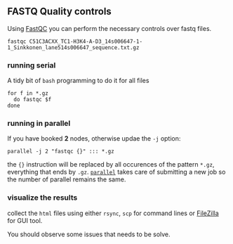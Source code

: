 ## FASTQ Quality controls

Using [FastQC](http://www.bioinformatics.babraham.ac.uk/projects/fastqc/) you can perform the necessary controls over fastq files.

```
fastqc C51C3ACXX_TC1-H3K4-A-D3_14s006647-1-1_Sinkkonen_lane514s006647_sequence.txt.gz
```

### running serial

A tidy bit of `bash` programming to do it for all files
```
for f in *.gz
  do fastqc $f
done
```

### running in parallel

If you have booked **2** nodes, otherwise updae the `-j` option:

```
parallel -j 2 "fastqc {}" ::: *.gz
```

the `{}` instruction will be replaced by all occurences of the pattern `*.gz`, everything that ends by `.gz`. [`parallel`](http://www.gnu.org/software/parallel/) takes care of submitting a new job so the number of parallel remains the same.

### visualize the results

collect the `html` files using either `rsync`, `scp` for command lines or [FileZilla](https://filezilla-project.org/download.php?type=client) for  GUI tool.

You should observe some issues that needs to be solve.
